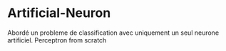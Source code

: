 # Artificial-Neuron
Abordé un probleme de classification avec uniquement un seul neurone artificiel. Perceptron from scratch
